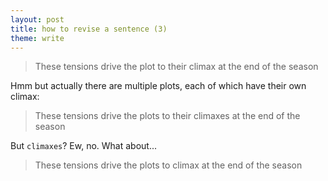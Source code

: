 ```yaml
---
layout: post
title: how to revise a sentence (3)
theme: write
---
```


> These tensions drive the plot to their climax at the end of the season

Hmm but actually there are multiple plots, each of which have their own climax:

> These tensions drive the plots to their climaxes at the end of the season

But `climaxes`? Ew, no. What about...
> These tensions drive the plots to climax at the end of the season

